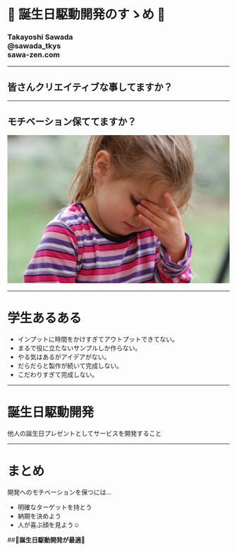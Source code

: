 # 🎂 誕生日駆動開発のすゝめ 🎂

### __Takayoshi Sawada__<br/>@sawada_tkys<br/>sawa-zen.com

---

## 皆さんクリエイティブな事してますか？

---

## __モチベーション保ててますか？__

![悩む](./worry.jpg)

---

# 学生あるある

- インプットに時間をかけすぎてアウトプットできてない。
- まるで役に立たないサンプルしか作らない。
- やる気はあるがアイデアがない。
- だらだらと製作が続いて完成しない。
- こだわりすぎて完成しない。

---

# 誕生日駆動開発

他人の誕生日プレゼントとしてサービスを開発すること

---

# まとめ

開発へのモチベーションを保つには...

- 明確なターゲットを持とう
- 納期を決めよう
- 人が喜ぶ顔を見よう☺

##__🎂誕生日駆動開発が最適🎂__
